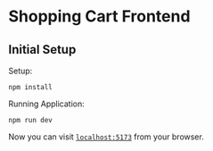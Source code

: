 # Shopping Cart Frontend

## Initial Setup

Setup:

```shell
npm install
```

Running Application:

```shell
npm run dev
```

Now you can visit [`localhost:5173`](http://localhost:5173) from your browser.
